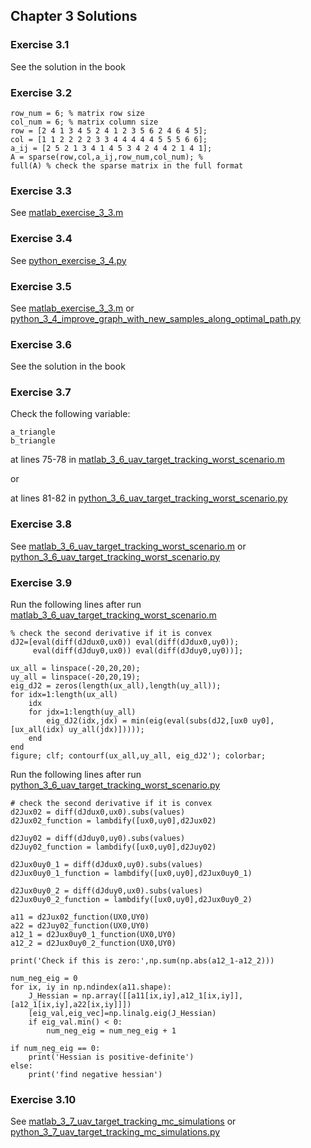 ## Chapter 3 Solutions

### Exercise 3.1
See the solution in the book

### Exercise 3.2
```
row_num = 6; % matrix row size
col_num = 6; % matrix column size
row = [2 4 1 3 4 5 2 4 1 2 3 5 6 2 4 6 4 5];
col = [1 1 2 2 2 2 3 3 4 4 4 4 4 5 5 5 6 6];
a_ij = [2 5 2 1 3 4 1 4 5 3 4 2 4 4 2 1 4 1];
A = sparse(row,col,a_ij,row_num,col_num); %
full(A) % check the sparse matrix in the full format
```

### Exercise 3.3

See [matlab_exercise_3_3.m](../matlab/matlab_exercise_3_3.m)

### Exercise 3.4

See [python_exercise_3_4.py](../python/python_exercise_3_4.py)

### Exercise 3.5

See [matlab_exercise_3_3.m](../matlab/matlab_exercise_3_5.m) or [python_3_4_improve_graph_with_new_samples_along_optimal_path.py](../python/python_3_4_improve_graph_with_new_samples_along_optimal_path.py)

### Exercise 3.6
See the solution in the book

### Exercise 3.7

Check the following variable:
```
a_triangle 
b_triangle
```
at lines 75-78 in [matlab_3_6_uav_target_tracking_worst_scenario.m](../matlab/matlab_3_6_uav_target_tracking_worst_scenario.m)

or

at lines 81-82 in [python_3_6_uav_target_tracking_worst_scenario.py](../python/python_3_6_uav_target_tracking_worst_scenario.py)

### Exercise 3.8

See [matlab_3_6_uav_target_tracking_worst_scenario.m](../matlab/matlab_3_6_uav_target_tracking_worst_scenario.m) or [python_3_6_uav_target_tracking_worst_scenario.py](../python/python_3_6_uav_target_tracking_worst_scenario.py)

### Exercise 3.9

Run the following lines after run [matlab_3_6_uav_target_tracking_worst_scenario.m](../matlab/matlab_3_6_uav_target_tracking_worst_scenario.m) 
```
% check the second derivative if it is convex
dJ2=[eval(diff(dJdux0,ux0)) eval(diff(dJdux0,uy0)); 
     eval(diff(dJduy0,ux0)) eval(diff(dJduy0,uy0))];

ux_all = linspace(-20,20,20);
uy_all = linspace(-20,20,19); 
eig_dJ2 = zeros(length(ux_all),length(uy_all));
for idx=1:length(ux_all)
    idx
    for jdx=1:length(uy_all)
        eig_dJ2(idx,jdx) = min(eig(eval(subs(dJ2,[ux0 uy0],[ux_all(idx) uy_all(jdx)]))));
    end
end
figure; clf; contourf(ux_all,uy_all, eig_dJ2'); colorbar;
```

Run the following lines after run [python_3_6_uav_target_tracking_worst_scenario.py](../python/python_3_6_uav_target_tracking_worst_scenario.py)

```
# check the second derivative if it is convex
d2Jux02 = diff(dJdux0,ux0).subs(values)
d2Jux02_function = lambdify([ux0,uy0],d2Jux02)

d2Juy02 = diff(dJduy0,uy0).subs(values)
d2Juy02_function = lambdify([ux0,uy0],d2Juy02)

d2Jux0uy0_1 = diff(dJdux0,uy0).subs(values)
d2Jux0uy0_1_function = lambdify([ux0,uy0],d2Jux0uy0_1)

d2Jux0uy0_2 = diff(dJduy0,ux0).subs(values)
d2Jux0uy0_2_function = lambdify([ux0,uy0],d2Jux0uy0_2)

a11 = d2Jux02_function(UX0,UY0) 
a22 = d2Juy02_function(UX0,UY0)
a12_1 = d2Jux0uy0_1_function(UX0,UY0)
a12_2 = d2Jux0uy0_2_function(UX0,UY0)

print('Check if this is zero:',np.sum(np.abs(a12_1-a12_2)))

num_neg_eig = 0
for ix, iy in np.ndindex(a11.shape):
    J_Hessian = np.array([[a11[ix,iy],a12_1[ix,iy]],[a12_1[ix,iy],a22[ix,iy]]])
    [eig_val,eig_vec]=np.linalg.eig(J_Hessian)
    if eig_val.min() < 0:
        num_neg_eig = num_neg_eig + 1
        
if num_neg_eig == 0:
    print('Hessian is positive-definite')
else:
    print('find negative hessian')
```

### Exercise 3.10

See [matlab_3_7_uav_target_tracking_mc_simulations](../matlab/matlab_3_7_uav_target_tracking_mc_simulations.m) or [python_3_7_uav_target_tracking_mc_simulations.py](../python/python_3_7_uav_target_tracking_mc_simulations.py)
